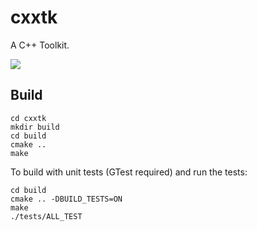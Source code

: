 # cxxtk

A C++ Toolkit.

[![](../../workflows/CI/badge.svg)](../../actions)

## Build

```
cd cxxtk
mkdir build
cd build
cmake ..
make
```

To build with unit tests (GTest required) and run the tests:
```
cd build
cmake .. -DBUILD_TESTS=ON
make
./tests/ALL_TEST
```
